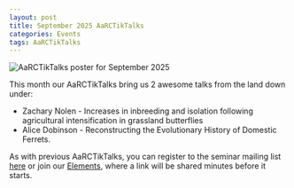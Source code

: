 ```yaml
---
layout: post
title: September 2025 AaRCTikTalks
categories: Events
tags: AaRCTikTalks
---
```


![AaRCTikTalks poster for September 2025](/assets/media/aarc_tiktalk_september_2025.png "AaRCTikTalks poster for September 2025")

This month our AaRCTikTalks bring us 2 awesome talks from the land down under: 
* Zachary Nolen - Increases in inbreeding and isolation following agricultural intensification in grassland butterflies
* Alice Dobinson - Reconstructing the Evolutionary History of Domestic Ferrets. 

As with previous AaRCTikTalks, you can register to the seminar mailing list [here](https://docs.google.com/forms/d/e/1FAIpQLSfq4BUmArgA96iWjm71ocQwbosLZRNb72rZK8Oky1RCnJsGNw/viewform)
or join our [Elements](https://matrix.to/#/#aarc:archaeo.social), where a link will be shared minutes before it starts. 
